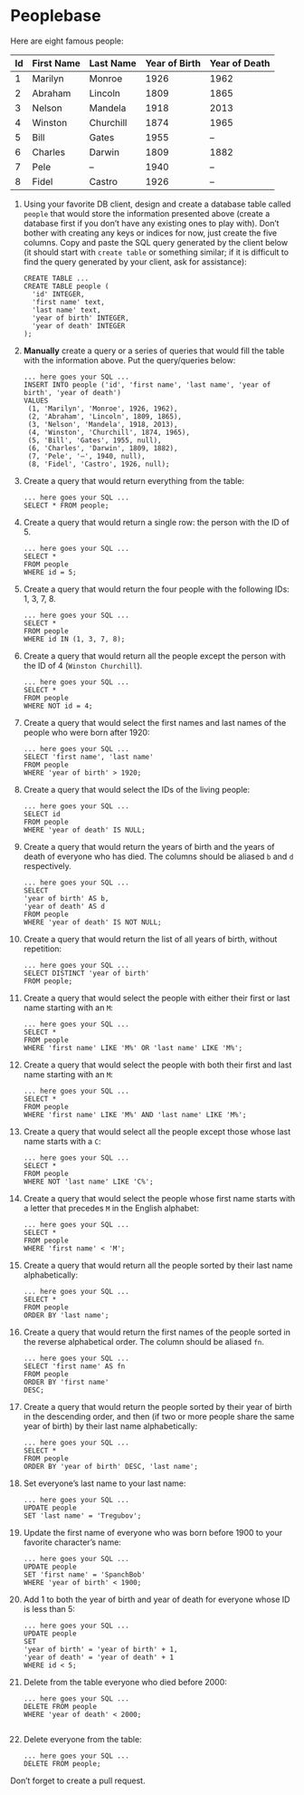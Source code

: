 # Peoplebase

Here are eight famous people: 

| Id | First Name | Last Name | Year of Birth | Year of Death |
|----|------------|-----------|---------------|---------------|
| 1  | Marilyn    | Monroe    | 1926          | 1962          |
| 2  | Abraham    | Lincoln   | 1809          | 1865          |
| 3  | Nelson     | Mandela   | 1918          | 2013          |
| 4  | Winston    | Churchill | 1874          | 1965          |
| 5  | Bill       | Gates     | 1955          | –             |
| 6  | Charles    | Darwin    | 1809          | 1882          |
| 7  | Pele       | –         | 1940          | –             |
| 8  | Fidel      | Castro    | 1926          | –             |

1. Using your favorite DB client, design and create a database table called `people` that would store the information presented above (create a database first if you don’t have any existing ones to play with). Don’t bother with creating any keys or indices for now, just create the five columns. Copy and paste the SQL query generated by the client below (it should start with `create table` or something similar; if it is difficult to find the query generated by your client, ask for assistance):

    ```postgresql
    CREATE TABLE ...
    CREATE TABLE people (
      'id' INTEGER,
      'first name' text,
      'last name' text,
      'year of birth' INTEGER,
      'year of death' INTEGER
    );

2. **Manually** create a query or a series of queries that would fill the table with the information above. Put the query/queries below:

    ```postgresql
    ... here goes your SQL ...
    INSERT INTO people ('id', 'first name', 'last name', 'year of birth', 'year of death')
    VALUES 
     (1, 'Marilyn', 'Monroe', 1926, 1962),
     (2, 'Abraham', 'Lincoln', 1809, 1865),
     (3, 'Nelson', 'Mandela', 1918, 2013),
     (4, 'Winston', 'Churchill', 1874, 1965),
     (5, 'Bill', 'Gates', 1955, null),
     (6, 'Charles', 'Darwin', 1809, 1882),
     (7, 'Pele', '–', 1940, null),
     (8, 'Fidel', 'Castro', 1926, null);

3. Create a query that would return everything from the table:

    ```postgresql
    ... here goes your SQL ...
    SELECT * FROM people;
    
4. Create a query that would return a single row: the person with the ID of 5.

    ```postgresql
    ... here goes your SQL ...
    SELECT *
    FROM people
    WHERE id = 5;

5. Create a query that would return the four people with the following IDs: 1, 3, 7, 8.

    ```postgresql
    ... here goes your SQL ...
    SELECT *
    FROM people
    WHERE id IN (1, 3, 7, 8);

6. Create a query that would return all the people except the person with the ID of 4 (`Winston Churchill`).

    ```postgresql
    ... here goes your SQL ...
    SELECT *
    FROM people
    WHERE NOT id = 4;

7. Create a query that would select the first names and last names of the people who were born after 1920:

    ```postgresql
    ... here goes your SQL ...
    SELECT 'first name', 'last name'
    FROM people
    WHERE 'year of birth' > 1920;
    
8. Create a query that would select the IDs of the living people:

    ```postgresql
    ... here goes your SQL ...
    SELECT id
    FROM people
    WHERE 'year of death' IS NULL;
    
9. Create a query that would return the years of birth and the years of death of everyone who has died. The columns should be aliased `b` and `d` respectively.

    ```postgresql
    ... here goes your SQL ...
    SELECT
    'year of birth' AS b,
    'year of death' AS d
    FROM people
    WHERE 'year of death' IS NOT NULL;
    
10. Create a query that would return the list of all years of birth, without repetition:

    ```postgresql
    ... here goes your SQL ...
    SELECT DISTINCT 'year of birth'
    FROM people;

11. Create a query that would select the people with either their first or last name starting with an `M`:

    ```postgresql
    ... here goes your SQL ...
    SELECT *
    FROM people
    WHERE 'first name' LIKE 'M%' OR 'last name' LIKE 'M%';

12. Create a query that would select the people with both their first and last name starting with an `M`:

    ```postgresql
    ... here goes your SQL ...
    SELECT * 
    FROM people
    WHERE 'first name' LIKE 'M%' AND 'last name' LIKE 'M%';
    
13. Create a query that would select all the people except those whose last name starts with a `C`:

    ```postgresql
    ... here goes your SQL ...
    SELECT * 
    FROM people
    WHERE NOT 'last name' LIKE 'C%';
    
14. Create a query that would select the people whose first name starts with a letter that precedes `M` in the English alphabet:

    ```postgresql
    ... here goes your SQL ...
    SELECT *
    FROM people
    WHERE 'first name' < 'M';
    
15. Create a query that would return all the people sorted by their last name alphabetically:

    ```postgresql
    ... here goes your SQL ...
    SELECT * 
    FROM people
    ORDER BY 'last name';

16. Create a query that would return the first names of the people sorted in the reverse alphabetical order. The column should be aliased `fn`.

    ```postgresql
    ... here goes your SQL ...
    SELECT 'first name' AS fn
    FROM people
    ORDER BY 'first name'
    DESC;

17. Create a query that would return the people sorted by their year of birth in the descending order, and then (if two or more people share the same year of birth) by their last name alphabetically:

    ```postgresql
    ... here goes your SQL ...
    SELECT *
    FROM people
    ORDER BY 'year of birth' DESC, 'last name';
    
18. Set everyone’s last name to your last name:

    ```postgresql
    ... here goes your SQL ...
    UPDATE people
    SET 'last name' = 'Tregubov';
    
19. Update the first name of everyone who was born before 1900 to your favorite character’s name:

    ```postgresql
    ... here goes your SQL ...
    UPDATE people
    SET 'first name' = 'SpanchBob'
    WHERE 'year of birth' < 1900;
    
20. Add 1 to both the year of birth and year of death for everyone whose ID is less than 5:

    ```postgresql
    ... here goes your SQL ...
    UPDATE people
    SET
    'year of birth' = 'year of birth' + 1,
    'year of death' = 'year of death' + 1
    WHERE id < 5;

21. Delete from the table everyone who died before 2000:

    ```postgresql
    ... here goes your SQL ...
    DELETE FROM people
    WHERE 'year of death' < 2000;
    

22. Delete everyone from the table:

    ```postgresql
    ... here goes your SQL ...
    DELETE FROM people;
    
Don’t forget to create a pull request.
